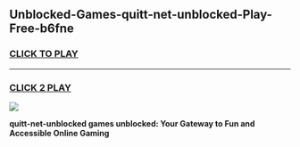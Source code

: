 
## Unblocked-Games-quitt-net-unblocked-Play-Free-b6fne
<h3>
<a href="https://premium76.site?title=quitt-net-unblocked&ref=12A">CLICK TO PLAY</a></h3>
<hr>

<h3>
<a href="https://premium76.site?title=quitt-net-unblocked&ref=12A">CLICK 2 PLAY</a>
  
</h3>

<a href="https://premium76.site?title=quitt-net-unblocked&ref=12A"><img src="https://clearcache.store/games.png"></a>


**quitt-net-unblocked games unblocked: Your Gateway to Fun and Accessible Online Gaming**
